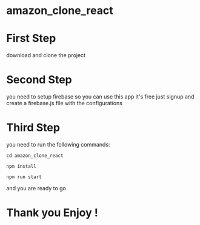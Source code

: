 # amazon_clone_react

# First Step

download and clone the project

# Second Step

you need to setup firebase so you can use this app
it's free just signup and create a firebase.js file 
with the configurations

# Third Step

you need to run the following commands:

    cd amazon_clone_react

    npm install

    npm run start

and you are ready to go

# Thank you Enjoy !
